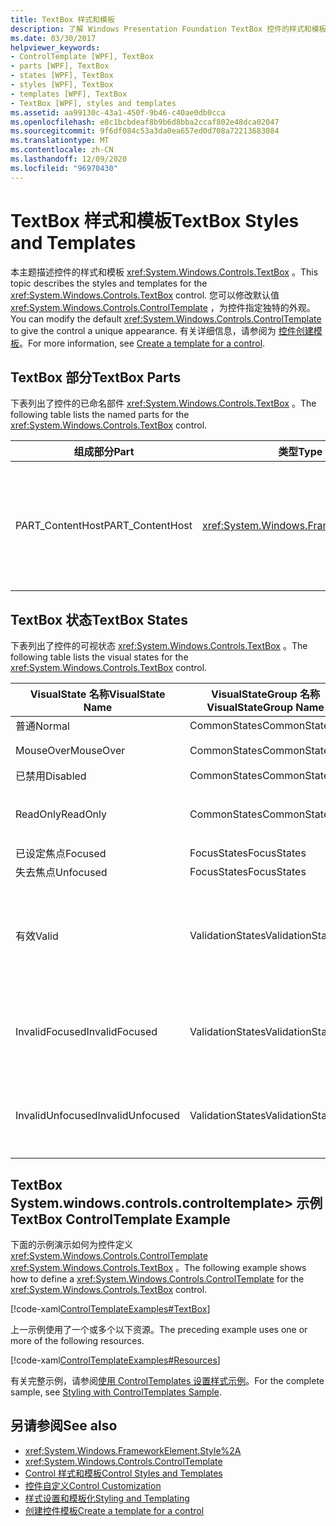 ```yaml
---
title: TextBox 样式和模板
description: 了解 Windows Presentation Foundation TextBox 控件的样式和模板。 修改 System.windows.controls.controltemplate>，为控件指定独特的外观。
ms.date: 03/30/2017
helpviewer_keywords:
- ControlTemplate [WPF], TextBox
- parts [WPF], TextBox
- states [WPF], TextBox
- styles [WPF], TextBox
- templates [WPF], TextBox
- TextBox [WPF], styles and templates
ms.assetid: aa99130c-43a1-450f-9b46-c40ae0db0cca
ms.openlocfilehash: e8c1bcbdeaf8b9b6d8bba2ccaf802e48dca02047
ms.sourcegitcommit: 9f6df084c53a3da0ea657ed0d708a72213683084
ms.translationtype: MT
ms.contentlocale: zh-CN
ms.lasthandoff: 12/09/2020
ms.locfileid: "96970430"
---
```

# <a name="textbox-styles-and-templates"></a><span data-ttu-id="0cdee-104">TextBox 样式和模板</span><span class="sxs-lookup"><span data-stu-id="0cdee-104">TextBox Styles and Templates</span></span>
<span data-ttu-id="0cdee-105">本主题描述控件的样式和模板 <xref:System.Windows.Controls.TextBox> 。</span><span class="sxs-lookup"><span data-stu-id="0cdee-105">This topic describes the styles and templates for the <xref:System.Windows.Controls.TextBox> control.</span></span> <span data-ttu-id="0cdee-106">您可以修改默认值 <xref:System.Windows.Controls.ControlTemplate> ，为控件指定独特的外观。</span><span class="sxs-lookup"><span data-stu-id="0cdee-106">You can modify the default <xref:System.Windows.Controls.ControlTemplate> to give the control a unique appearance.</span></span> <span data-ttu-id="0cdee-107">有关详细信息，请参阅为 [控件创建模板](/dotnet/desktop-wpf/themes/how-to-create-apply-template)。</span><span class="sxs-lookup"><span data-stu-id="0cdee-107">For more information, see [Create a template for a control](/dotnet/desktop-wpf/themes/how-to-create-apply-template).</span></span>  
  
## <a name="textbox-parts"></a><span data-ttu-id="0cdee-108">TextBox 部分</span><span class="sxs-lookup"><span data-stu-id="0cdee-108">TextBox Parts</span></span>  
 <span data-ttu-id="0cdee-109">下表列出了控件的已命名部件 <xref:System.Windows.Controls.TextBox> 。</span><span class="sxs-lookup"><span data-stu-id="0cdee-109">The following table lists the named parts for the <xref:System.Windows.Controls.TextBox> control.</span></span>  
  
|<span data-ttu-id="0cdee-110">组成部分</span><span class="sxs-lookup"><span data-stu-id="0cdee-110">Part</span></span>|<span data-ttu-id="0cdee-111">类型</span><span class="sxs-lookup"><span data-stu-id="0cdee-111">Type</span></span>|<span data-ttu-id="0cdee-112">描述</span><span class="sxs-lookup"><span data-stu-id="0cdee-112">Description</span></span>|  
|-|-|-|  
|<span data-ttu-id="0cdee-113">PART_ContentHost</span><span class="sxs-lookup"><span data-stu-id="0cdee-113">PART_ContentHost</span></span>|<xref:System.Windows.FrameworkElement>|<span data-ttu-id="0cdee-114">一个可包含的可视元素 <xref:System.Windows.FrameworkElement> 。</span><span class="sxs-lookup"><span data-stu-id="0cdee-114">A visual element that can contain a <xref:System.Windows.FrameworkElement>.</span></span> <span data-ttu-id="0cdee-115">的文本 <xref:System.Windows.Controls.TextBox> 显示在此元素中。</span><span class="sxs-lookup"><span data-stu-id="0cdee-115">The text of the <xref:System.Windows.Controls.TextBox> is displayed in this element.</span></span>|  
  
## <a name="textbox-states"></a><span data-ttu-id="0cdee-116">TextBox 状态</span><span class="sxs-lookup"><span data-stu-id="0cdee-116">TextBox States</span></span>  
 <span data-ttu-id="0cdee-117">下表列出了控件的可视状态 <xref:System.Windows.Controls.TextBox> 。</span><span class="sxs-lookup"><span data-stu-id="0cdee-117">The following table lists the visual states for the <xref:System.Windows.Controls.TextBox> control.</span></span>  
  
|<span data-ttu-id="0cdee-118">VisualState 名称</span><span class="sxs-lookup"><span data-stu-id="0cdee-118">VisualState Name</span></span>|<span data-ttu-id="0cdee-119">VisualStateGroup 名称</span><span class="sxs-lookup"><span data-stu-id="0cdee-119">VisualStateGroup Name</span></span>|<span data-ttu-id="0cdee-120">描述</span><span class="sxs-lookup"><span data-stu-id="0cdee-120">Description</span></span>|  
|----------------------|---------------------------|-----------------|  
|<span data-ttu-id="0cdee-121">普通</span><span class="sxs-lookup"><span data-stu-id="0cdee-121">Normal</span></span>|<span data-ttu-id="0cdee-122">CommonStates</span><span class="sxs-lookup"><span data-stu-id="0cdee-122">CommonStates</span></span>|<span data-ttu-id="0cdee-123">默认状态。</span><span class="sxs-lookup"><span data-stu-id="0cdee-123">The default state.</span></span>|  
|<span data-ttu-id="0cdee-124">MouseOver</span><span class="sxs-lookup"><span data-stu-id="0cdee-124">MouseOver</span></span>|<span data-ttu-id="0cdee-125">CommonStates</span><span class="sxs-lookup"><span data-stu-id="0cdee-125">CommonStates</span></span>|<span data-ttu-id="0cdee-126">鼠标指针悬停在控件上方。</span><span class="sxs-lookup"><span data-stu-id="0cdee-126">The mouse pointer is positioned over the control.</span></span>|  
|<span data-ttu-id="0cdee-127">已禁用</span><span class="sxs-lookup"><span data-stu-id="0cdee-127">Disabled</span></span>|<span data-ttu-id="0cdee-128">CommonStates</span><span class="sxs-lookup"><span data-stu-id="0cdee-128">CommonStates</span></span>|<span data-ttu-id="0cdee-129">已禁用控件。</span><span class="sxs-lookup"><span data-stu-id="0cdee-129">The control is disabled.</span></span>|  
|<span data-ttu-id="0cdee-130">ReadOnly</span><span class="sxs-lookup"><span data-stu-id="0cdee-130">ReadOnly</span></span>|<span data-ttu-id="0cdee-131">CommonStates</span><span class="sxs-lookup"><span data-stu-id="0cdee-131">CommonStates</span></span>|<span data-ttu-id="0cdee-132">用户不能更改中的文本 <xref:System.Windows.Controls.TextBox> 。</span><span class="sxs-lookup"><span data-stu-id="0cdee-132">The user cannot change the text in the <xref:System.Windows.Controls.TextBox>.</span></span>|  
|<span data-ttu-id="0cdee-133">已设定焦点</span><span class="sxs-lookup"><span data-stu-id="0cdee-133">Focused</span></span>|<span data-ttu-id="0cdee-134">FocusStates</span><span class="sxs-lookup"><span data-stu-id="0cdee-134">FocusStates</span></span>|<span data-ttu-id="0cdee-135">控件有焦点。</span><span class="sxs-lookup"><span data-stu-id="0cdee-135">The control has focus.</span></span>|  
|<span data-ttu-id="0cdee-136">失去焦点</span><span class="sxs-lookup"><span data-stu-id="0cdee-136">Unfocused</span></span>|<span data-ttu-id="0cdee-137">FocusStates</span><span class="sxs-lookup"><span data-stu-id="0cdee-137">FocusStates</span></span>|<span data-ttu-id="0cdee-138">控件没有焦点。</span><span class="sxs-lookup"><span data-stu-id="0cdee-138">The control does not have focus.</span></span>|  
|<span data-ttu-id="0cdee-139">有效</span><span class="sxs-lookup"><span data-stu-id="0cdee-139">Valid</span></span>|<span data-ttu-id="0cdee-140">ValidationStates</span><span class="sxs-lookup"><span data-stu-id="0cdee-140">ValidationStates</span></span>|<span data-ttu-id="0cdee-141">控件使用 <xref:System.Windows.Controls.Validation> 类， <xref:System.Windows.Controls.Validation.HasError%2A?displayProperty=nameWithType> 附加属性为 `false` 。</span><span class="sxs-lookup"><span data-stu-id="0cdee-141">The control uses the <xref:System.Windows.Controls.Validation> class and the <xref:System.Windows.Controls.Validation.HasError%2A?displayProperty=nameWithType> attached property is `false`.</span></span>|  
|<span data-ttu-id="0cdee-142">InvalidFocused</span><span class="sxs-lookup"><span data-stu-id="0cdee-142">InvalidFocused</span></span>|<span data-ttu-id="0cdee-143">ValidationStates</span><span class="sxs-lookup"><span data-stu-id="0cdee-143">ValidationStates</span></span>|<span data-ttu-id="0cdee-144"><xref:System.Windows.Controls.Validation.HasError%2A?displayProperty=nameWithType>附加属性是 `true` 控件具有焦点。</span><span class="sxs-lookup"><span data-stu-id="0cdee-144">The <xref:System.Windows.Controls.Validation.HasError%2A?displayProperty=nameWithType> attached property is `true` has the control has focus.</span></span>|  
|<span data-ttu-id="0cdee-145">InvalidUnfocused</span><span class="sxs-lookup"><span data-stu-id="0cdee-145">InvalidUnfocused</span></span>|<span data-ttu-id="0cdee-146">ValidationStates</span><span class="sxs-lookup"><span data-stu-id="0cdee-146">ValidationStates</span></span>|<span data-ttu-id="0cdee-147"><xref:System.Windows.Controls.Validation.HasError%2A?displayProperty=nameWithType>附加属性是 `true` 控件没有焦点。</span><span class="sxs-lookup"><span data-stu-id="0cdee-147">The <xref:System.Windows.Controls.Validation.HasError%2A?displayProperty=nameWithType> attached property is `true` has the control does not have focus.</span></span>|  
  
## <a name="textbox-controltemplate-example"></a><span data-ttu-id="0cdee-148">TextBox System.windows.controls.controltemplate> 示例</span><span class="sxs-lookup"><span data-stu-id="0cdee-148">TextBox ControlTemplate Example</span></span>  
 <span data-ttu-id="0cdee-149">下面的示例演示如何为控件定义 <xref:System.Windows.Controls.ControlTemplate> <xref:System.Windows.Controls.TextBox> 。</span><span class="sxs-lookup"><span data-stu-id="0cdee-149">The following example shows how to define a <xref:System.Windows.Controls.ControlTemplate> for the <xref:System.Windows.Controls.TextBox> control.</span></span>  
  
 [!code-xaml[ControlTemplateExamples#TextBox](~/samples/snippets/csharp/VS_Snippets_Wpf/ControlTemplateExamples/CS/resources/textbox.xaml#textbox)]  
  
 <span data-ttu-id="0cdee-150">上一示例使用了一个或多个以下资源。</span><span class="sxs-lookup"><span data-stu-id="0cdee-150">The preceding example uses one or more of the following resources.</span></span>  
  
 [!code-xaml[ControlTemplateExamples#Resources](~/samples/snippets/csharp/VS_Snippets_Wpf/ControlTemplateExamples/CS/resources/shared.xaml#resources)]  
  
 <span data-ttu-id="0cdee-151">有关完整示例，请参阅[使用 ControlTemplates 设置样式示例](https://github.com/Microsoft/WPF-Samples/tree/master/Styles%20&%20Templates/IntroToStylingAndTemplating)。</span><span class="sxs-lookup"><span data-stu-id="0cdee-151">For the complete sample, see [Styling with ControlTemplates Sample](https://github.com/Microsoft/WPF-Samples/tree/master/Styles%20&%20Templates/IntroToStylingAndTemplating).</span></span>  
  
## <a name="see-also"></a><span data-ttu-id="0cdee-152">另请参阅</span><span class="sxs-lookup"><span data-stu-id="0cdee-152">See also</span></span>

- <xref:System.Windows.FrameworkElement.Style%2A>
- <xref:System.Windows.Controls.ControlTemplate>
- [<span data-ttu-id="0cdee-153">Control 样式和模板</span><span class="sxs-lookup"><span data-stu-id="0cdee-153">Control Styles and Templates</span></span>](control-styles-and-templates.md)
- [<span data-ttu-id="0cdee-154">控件自定义</span><span class="sxs-lookup"><span data-stu-id="0cdee-154">Control Customization</span></span>](control-customization.md)
- [<span data-ttu-id="0cdee-155">样式设置和模板化</span><span class="sxs-lookup"><span data-stu-id="0cdee-155">Styling and Templating</span></span>](/dotnet/desktop-wpf/fundamentals/styles-templates-overview)
- [<span data-ttu-id="0cdee-156">创建控件模板</span><span class="sxs-lookup"><span data-stu-id="0cdee-156">Create a template for a control</span></span>](/dotnet/desktop-wpf/themes/how-to-create-apply-template)
